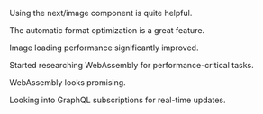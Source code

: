 Using the next/image component is quite helpful.

The automatic format optimization is a great feature.

Image loading performance significantly improved.

Started researching WebAssembly for performance-critical tasks.

WebAssembly looks promising.

Looking into GraphQL subscriptions for real-time updates.